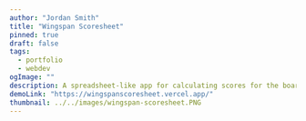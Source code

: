 ```yaml
---
author: "Jordan Smith"
title: "Wingspan Scoresheet"
pinned: true
draft: false
tags:
  - portfolio
  - webdev
ogImage: ""
description: A spreadsheet-like app for calculating scores for the boardgame Wingspan.
demoLink: "https://wingspanscoresheet.vercel.app/"
thumbnail: ../../images/wingspan-scoresheet.PNG
---
```

